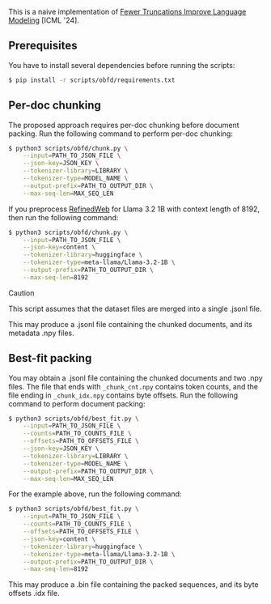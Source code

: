 This is a naive implementation of [Fewer Truncations Improve Language Modeling](https://proceedings.mlr.press/v235/ding24f.html) [ICML '24].

## Prerequisites

You have to install several dependencies before running the scripts:

```bash
$ pip install -r scripts/obfd/requirements.txt
```

## Per-doc chunking

The proposed approach requires per-doc chunking before document packing.
Run the following command to perform per-doc chunking:

```bash
$ python3 scripts/obfd/chunk.py \
    --input=PATH_TO_JSON_FILE \
    --json-key=JSON_KEY \
    --tokenizer-library=LIBRARY \
    --tokenizer-type=MODEL_NAME \
    --output-prefix=PATH_TO_OUTPUT_DIR \
    --max-seq-len=MAX_SEQ_LEN
```

If you preprocess [RefinedWeb](https://huggingface.co/datasets/tiiuae/falcon-refinedweb) for Llama 3.2 1B with context length of 8192, then run the following command:

```bash
$ python3 scripts/obfd/chunk.py \
    --input=PATH_TO_JSON_FILE \
    --json-key=content \
    --tokenizer-library=huggingface \
    --tokenizer-type=meta-llama/Llama-3.2-1B \
    --output-prefix=PATH_TO_OUTPUT_DIR \
    --max-seq-len=8192
```

> [!CAUTION]
> This script assumes that the dataset files are merged into a single .jsonl file.

This may produce a .jsonl file containing the chunked documents, and its metadata .npy files.

## Best-fit packing

You may obtain a .jsonl file containing the chunked documents and two .npy files.
The file that ends with `_chunk_cnt.npy` contains token counts, and the file ending in `_chunk_idx.npy` contains byte offsets.
Run the following command to perform document packing:

```bash
$ python3 scripts/obfd/best_fit.py \
    --input=PATH_TO_JSON_FILE \
    --counts=PATH_TO_COUNTS_FILE \
    --offsets=PATH_TO_OFFSETS_FILE \
    --json-key=JSON_KEY \
    --tokenizer-library=LIBRARY \
    --tokenizer-type=MODEL_NAME \
    --output-prefix=PATH_TO_OUTPUT_DIR \
    --max-seq-len=MAX_SEQ_LEN
```

For the example above, run the following command:

```bash
$ python3 scripts/obfd/best_fit.py \
    --input=PATH_TO_JSON_FILE \
    --counts=PATH_TO_COUNTS_FILE \
    --offsets=PATH_TO_OFFSETS_FILE \
    --json-key=content \
    --tokenizer-library=huggingface \
    --tokenizer-type=meta-llama/Llama-3.2-1B \
    --output-prefix=PATH_TO_OUTPUT_DIR \
    --max-seq-len=8192
```

This may produce a .bin file containing the packed sequences, and its byte offsets .idx file.
